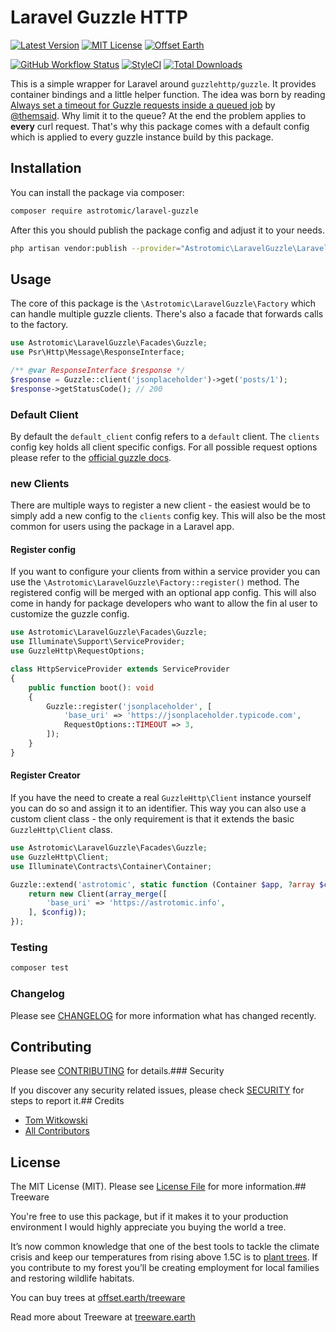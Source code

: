 

# Laravel Guzzle HTTP

[![Latest Version](http://img.shields.io/packagist/v/astrotomic/laravel-guzzle.svg?label=Release&style=for-the-badge)](https://packagist.org/packages/astrotomic/laravel-guzzle)
[![MIT License](https://img.shields.io/github/license/Astrotomic/laravel-guzzle.svg?label=License&color=blue&style=for-the-badge)](https://github.com/Astrotomic/laravel-guzzle/blob/master/LICENSE)
[![Offset Earth](https://img.shields.io/badge/Treeware-%F0%9F%8C%B3-green?style=for-the-badge)](https://plant.treeware.earth/Astrotomic/laravel-guzzle)

[![GitHub Workflow Status](https://img.shields.io/github/workflow/status/Astrotomic/laravel-guzzle/run-tests?style=flat-square&logoColor=white&logo=github&label=Tests)](https://github.com/Astrotomic/laravel-guzzle/actions?query=workflow%3Arun-tests)
[![StyleCI](https://styleci.io/repos/240394430/shield)](https://styleci.io/repos/240394430)
[![Total Downloads](https://img.shields.io/packagist/dt/astrotomic/laravel-guzzle.svg?label=Downloads&style=flat-square)](https://packagist.org/packages/astrotomic/laravel-guzzle)

This is a simple wrapper for Laravel around `guzzlehttp/guzzle`. It provides container bindings and a little helper function.
The idea was born by reading [Always set a timeout for Guzzle requests inside a queued job](https://divinglaravel.com/always-set-a-timeout-for-guzzle-requests-inside-a-queued-job) by [@themsaid](https://twitter.com/themsaid).
Why limit it to the queue? At the end the problem applies to **every** curl request.
That's why this package comes with a default config which is applied to every guzzle instance build by this package.

## Installation

You can install the package via composer:

```bash
composer require astrotomic/laravel-guzzle
```

After this you should publish the package config and adjust it to your needs.

```bash
php artisan vendor:publish --provider="Astrotomic\LaravelGuzzle\LaravelGuzzleServiceProvider" --tag=config
```

## Usage

The core of this package is the `\Astrotomic\LaravelGuzzle\Factory` which can handle multiple guzzle clients.
There's also a facade that forwards calls to the factory.

```php
use Astrotomic\LaravelGuzzle\Facades\Guzzle;
use Psr\Http\Message\ResponseInterface;

/** @var ResponseInterface $response */
$response = Guzzle::client('jsonplaceholder')->get('posts/1');
$response->getStatusCode(); // 200
```

### Default Client

By default the `default_client` config refers to a `default` client.
The `clients` config key holds all client specific configs.
For all possible request options please refer to the [official guzzle docs](http://docs.guzzlephp.org/en/stable/request-options.html).

### new Clients

There are multiple ways to register a new client - the easiest would be to simply add a new config to the `clients` config key.
This will also be the most common for users using the package in a Laravel app.

#### Register config

If you want to configure your clients from within a service provider you can use the `\Astrotomic\LaravelGuzzle\Factory::register()` method.
The registered config will be merged with an optional app config.
This will also come in handy for package developers who want to allow the fin al user to customize the guzzle config.

```php
use Astrotomic\LaravelGuzzle\Facades\Guzzle;
use Illuminate\Support\ServiceProvider;
use GuzzleHttp\RequestOptions;

class HttpServiceProvider extends ServiceProvider
{
    public function boot(): void
    {
        Guzzle::register('jsonplaceholder', [
            'base_uri' => 'https://jsonplaceholder.typicode.com',
            RequestOptions::TIMEOUT => 3,
        ]);
    }
}
```

#### Register Creator

If you have the need to create a real `GuzzleHttp\Client` instance yourself you can do so and assign it to an identifier.
This way you can also use a custom client class - the only requirement is that it extends the basic `GuzzleHttp\Client` class.

```php
use Astrotomic\LaravelGuzzle\Facades\Guzzle;
use GuzzleHttp\Client;
use Illuminate\Contracts\Container\Container;

Guzzle::extend('astrotomic', static function (Container $app, ?array $config): Client {
    return new Client(array_merge([
        'base_uri' => 'https://astrotomic.info',
    ], $config));
});
```

### Testing

``` bash
composer test
```

### Changelog

Please see [CHANGELOG](CHANGELOG.md) for more information what has changed recently.

## Contributing

Please see [CONTRIBUTING](CONTRIBUTING.md) for details.### Security

If you discover any security related issues, please check [SECURITY](https://github.com/Astrotomic/.github/blob/master/SECURITY.md) for steps to report it.## Credits

- [Tom Witkowski](https://github.com/Gummibeer)
- [All Contributors](../../contributors)

## License

The MIT License (MIT). Please see [License File](LICENSE.md) for more information.## Treeware

You're free to use this package, but if it makes it to your production environment I would highly appreciate you buying the world a tree.

It’s now common knowledge that one of the best tools to tackle the climate crisis and keep our temperatures from rising above 1.5C is to [plant trees](https://www.bbc.co.uk/news/science-environment-48870920). If you contribute to my forest you’ll be creating employment for local families and restoring wildlife habitats.

You can buy trees at [offset.earth/treeware](https://plant.treeware.earth/Astrotomic/laravel-guzzle)

Read more about Treeware at [treeware.earth](https://treeware.earth)
